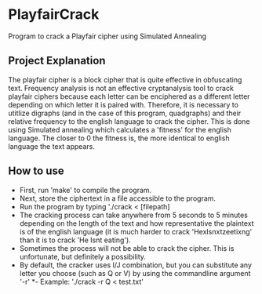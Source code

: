 # PlayfairCrack
Program to crack a Playfair cipher using Simulated Annealing

## Project Explanation
The playfair cipher is a block cipher that is quite effective in obfuscating text. Frequency analysis is not an effective cryptanalysis tool to crack playfair ciphers because each letter can be enciphered as a different letter depending on which letter it is paired with. Therefore, it is necessary to utitlize digraphs (and in the case of this program, quadgraphs) and their relative frequency to the english language to crack the cipher. This is done using Simulated annealing which calculates a 'fitness' for the english language. The closer to 0 the fitness is, the more identical to english language the text appears.

## How to use
* First, run 'make' to compile the program. 
* Next, store the ciphertext in a file accessible to the program.
* Run the program by typing './crack < [filepath]
* The cracking process can take anywhere from 5 seconds to 5 minutes depending on the length of the text and how representative the plaintext is of the english language (it is much harder to crack 'HexIsnxtzeetixng' than it is to crack 'He Isnt eating').
* Sometimes the process will not be able to crack the cipher. This is unfortunate, but definitely a possibility.
* By default, the cracker uses I/J combination, but you can substitute any letter you choose (such as Q or V) by using the commandline argument '-r'
*- Example: './crack -r Q < test.txt'

